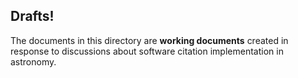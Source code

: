 ## Drafts!

The documents in this directory are **working documents** created in response to discussions about software citation implementation in astronomy.
